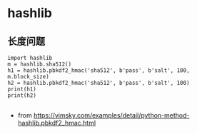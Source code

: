 # hashlib

## 长度问题

    import hashlib
    m = hashlib.sha512()
    h1 = hashlib.pbkdf2_hmac('sha512', b'pass', b'salt', 100, m.block_size)
    h2 = hashlib.pbkdf2_hmac('sha512', b'pass', b'salt', 100)
    print(h1)
    print(h2)

##

- from https://vimsky.com/examples/detail/python-method-hashlib.pbkdf2_hmac.html